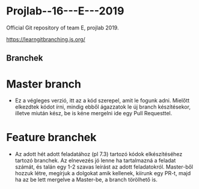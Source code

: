 # Projlab--16---E---2019
Official Git repository of team E, projlab 2019.

https://learngitbranching.js.org/

## Branchek
# Master branch
  - Ez a végleges verzió, itt az a kód szerepel, amit le fogunk adni. Mielőtt elkezdtek kódot írni, mindig ebből ágazzatok le új branch       készítésekor, illetve miután kész, be is kéne mergelni ide egy Pull Requesttel. 
# Feature branchek
  - Az adott hét adott feladatához (pl 7.3) tartozó kódok elkészítéséhez tartozó branchek. Az elnevezés jó lenne ha tartalmazná a feladat     számát, és talán egy 1-2 szavas leírást az adott feladatokról. Master-ből hozzuk létre, megírjuk a dolgokat amik kellenek, kiírunk egy     PR-t, majd ha az be lett mergelve a Master-be, a branch törölhető is.
